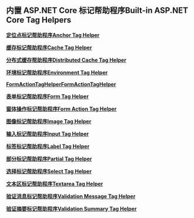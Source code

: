 ## <a name="built-in-aspnet-core-tag-helpers"></a><span data-ttu-id="0676f-101">内置 ASP.NET Core 标记帮助程序</span><span class="sxs-lookup"><span data-stu-id="0676f-101">Built-in ASP.NET Core Tag Helpers</span></span>

<span data-ttu-id="0676f-102">**[定位点标记帮助程序](xref:mvc/views/tag-helpers/builtin-th/anchor-tag-helper)**</span><span class="sxs-lookup"><span data-stu-id="0676f-102">**[Anchor Tag Helper](xref:mvc/views/tag-helpers/builtin-th/anchor-tag-helper)**</span></span>

<span data-ttu-id="0676f-103">**[缓存标记帮助程序](xref:mvc/views/tag-helpers/builtin-th/cache-tag-helper)**</span><span class="sxs-lookup"><span data-stu-id="0676f-103">**[Cache Tag Helper](xref:mvc/views/tag-helpers/builtin-th/cache-tag-helper)**</span></span>

<span data-ttu-id="0676f-104">**[分布式缓存帮助程序](xref:mvc/views/tag-helpers/builtin-th/distributed-cache-tag-helper)**</span><span class="sxs-lookup"><span data-stu-id="0676f-104">**[Distributed Cache Tag Helper](xref:mvc/views/tag-helpers/builtin-th/distributed-cache-tag-helper)**</span></span>

<span data-ttu-id="0676f-105">**[环境标记帮助程序](xref:mvc/views/tag-helpers/builtin-th/environment-tag-helper)**</span><span class="sxs-lookup"><span data-stu-id="0676f-105">**[Environment Tag Helper](xref:mvc/views/tag-helpers/builtin-th/environment-tag-helper)**</span></span>

<span data-ttu-id="0676f-106">**[FormActionTagHelper](xref:mvc/views/working-with-forms#the-form-action-tag-helper)**</span><span class="sxs-lookup"><span data-stu-id="0676f-106">**[FormActionTagHelper](xref:mvc/views/working-with-forms#the-form-action-tag-helper)**</span></span>

<span data-ttu-id="0676f-107">**[表单标记帮助程序](xref:mvc/views/working-with-forms#the-form-tag-helper)**</span><span class="sxs-lookup"><span data-stu-id="0676f-107">**[Form Tag Helper](xref:mvc/views/working-with-forms#the-form-tag-helper)**</span></span>

<span data-ttu-id="0676f-108">**[窗体操作标记帮助程序](xref:mvc/views/working-with-forms#the-form-action-tag-helper)**</span><span class="sxs-lookup"><span data-stu-id="0676f-108">**[Form Action Tag Helper](xref:mvc/views/working-with-forms#the-form-action-tag-helper)**</span></span>

<span data-ttu-id="0676f-109">**[图像标记帮助程序](xref:mvc/views/tag-helpers/builtin-th/image-tag-helper)**</span><span class="sxs-lookup"><span data-stu-id="0676f-109">**[Image Tag Helper](xref:mvc/views/tag-helpers/builtin-th/image-tag-helper)**</span></span>

<span data-ttu-id="0676f-110">**[输入标记帮助程序](xref:mvc/views/working-with-forms#the-input-tag-helper)**</span><span class="sxs-lookup"><span data-stu-id="0676f-110">**[Input Tag Helper](xref:mvc/views/working-with-forms#the-input-tag-helper)**</span></span>

<span data-ttu-id="0676f-111">**[标签标记帮助程序](xref:mvc/views/working-with-forms#the-label-tag-helper)**</span><span class="sxs-lookup"><span data-stu-id="0676f-111">**[Label Tag Helper](xref:mvc/views/working-with-forms#the-label-tag-helper)**</span></span>

[comment]: **[LinkTagHelper](xref:mvc/views/tag-helpers/builtin-th/link-tag-helper)**

[comment]: **[OptionTagHelper](xref:mvc/views/tag-helpers/builtin-th/option-tag-helper)**

[comment]: **[ScriptTagHelper](xref:mvc/views/tag-helpers/builtin-th/script-tag-helper)**

<span data-ttu-id="0676f-112">**[部分标记帮助程序](xref:mvc/views/tag-helpers/builtin-th/partial-tag-helper)**</span><span class="sxs-lookup"><span data-stu-id="0676f-112">**[Partial Tag Helper](xref:mvc/views/tag-helpers/builtin-th/partial-tag-helper)**</span></span>

<span data-ttu-id="0676f-113">**[选择标记帮助程序](xref:mvc/views/working-with-forms#the-select-tag-helper)**</span><span class="sxs-lookup"><span data-stu-id="0676f-113">**[Select Tag Helper](xref:mvc/views/working-with-forms#the-select-tag-helper)**</span></span>

<span data-ttu-id="0676f-114">**[文本区标记帮助程序](xref:mvc/views/working-with-forms#the-textarea-tag-helper)**</span><span class="sxs-lookup"><span data-stu-id="0676f-114">**[Textarea Tag Helper](xref:mvc/views/working-with-forms#the-textarea-tag-helper)**</span></span>

<span data-ttu-id="0676f-115">**[验证消息标记帮助程序](xref:mvc/views/working-with-forms#the-validation-message-tag-helper)**</span><span class="sxs-lookup"><span data-stu-id="0676f-115">**[Validation Message Tag Helper](xref:mvc/views/working-with-forms#the-validation-message-tag-helper)**</span></span>

<span data-ttu-id="0676f-116">**[验证摘要标记帮助程序](xref:mvc/views/working-with-forms#the-validation-summary-tag-helper)**</span><span class="sxs-lookup"><span data-stu-id="0676f-116">**[Validation Summary Tag Helper](xref:mvc/views/working-with-forms#the-validation-summary-tag-helper)**</span></span>